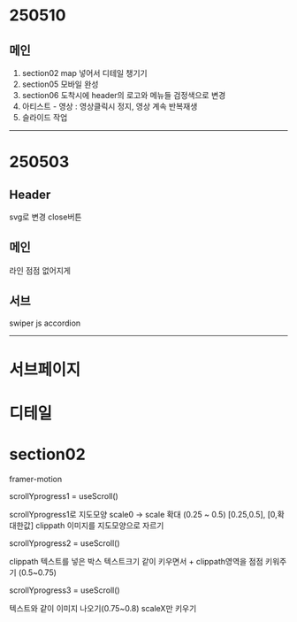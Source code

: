 # 250510

## 메인
1. section02 map 넣어서 디테일 챙기기
2. section05 모바일 완성
3. section06 도착시에 header의 로고와 메뉴들 검정색으로 변경
4. 아티스트 - 영상 : 영상클릭시 정지, 영상 계속 반복재생
5. 슬라이드 작업

---

# 250503

## Header
svg로 변경 close버튼

## 메인
라인 점점 없어지게

## 서브
swiper js
accordion

---

# 서브페이지

# 디테일

# section02

framer-motion

scrollYprogress1 = useScroll()

<div className='w-[400vh]'></div>

scrollYprogress1로 지도모양 scale0 -> scale 확대 (0.25 ~ 0.5)
[0.25,0.5], [0,확대한값]
clippath 이미지를 지도모양으로 자르기

scrollYprogress2 = useScroll()

clippath 텍스트를 넣은 박스
텍스트크기 같이 키우면서 + clippath영역을 점점 키워주기 (0.5~0.75)

scrollYprogress3 = useScroll()

텍스트와 같이 이미지 나오기(0.75~0.8) 
scaleX만 키우기



